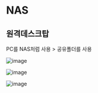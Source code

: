 NAS
======

원격데스크탑
-----------------

PC를 NAS처럼 사용 >  공유폴더를 사용

![image](https://user-images.githubusercontent.com/30430227/178501357-ad3031b3-e231-4041-9dc5-cca5af86fe0b.png)

![image](https://user-images.githubusercontent.com/30430227/178501315-cc9ba64e-df56-4551-8d19-72181060a5f1.png)

![image](https://user-images.githubusercontent.com/30430227/178501423-76341125-e7e1-4932-b5db-40298670aad4.png)
